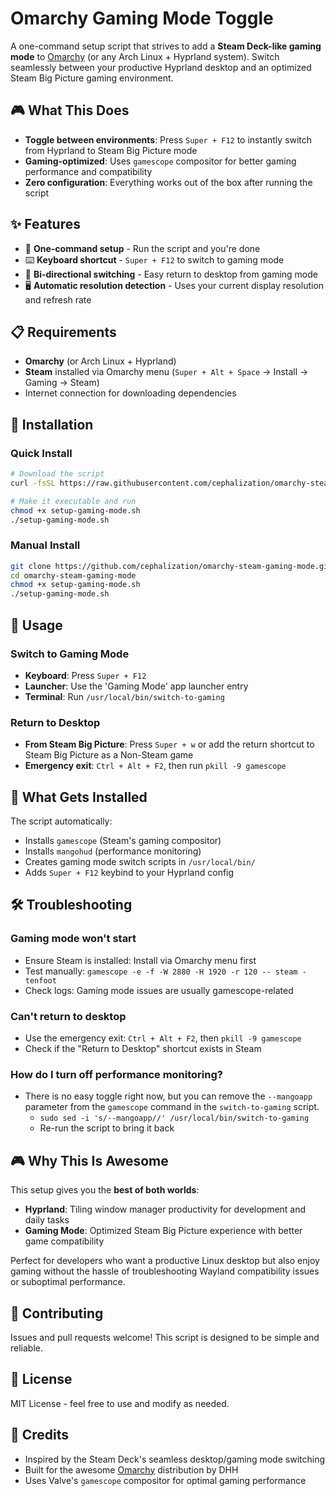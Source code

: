 # Omarchy Gaming Mode Toggle

A one-command setup script that strives to add a **Steam Deck-like gaming mode** to [Omarchy](https://omarchy.org/) (or any Arch Linux + Hyprland system). Switch seamlessly between your productive Hyprland desktop and an optimized Steam Big Picture gaming environment.

## 🎮 What This Does

- **Toggle between environments**: Press `Super + F12` to instantly switch from Hyprland to Steam Big Picture mode
- **Gaming-optimized**: Uses `gamescope` compositor for better gaming performance and compatibility
- **Zero configuration**: Everything works out of the box after running the script

## ✨ Features

- 🚀 **One-command setup** - Run the script and you're done
- ⌨️ **Keyboard shortcut** - `Super + F12` to switch to gaming mode
- 🔄 **Bi-directional switching** - Easy return to desktop from gaming mode
- 🖥️ **Automatic resolution detection** - Uses your current display resolution and refresh rate

## 📋 Requirements

- **Omarchy** (or Arch Linux + Hyprland)
- **Steam** installed via Omarchy menu (`Super + Alt + Space` → Install → Gaming → Steam)
- Internet connection for downloading dependencies

## 🚀 Installation

### Quick Install
```bash
# Download the script
curl -fsSL https://raw.githubusercontent.com/cephalization/omarchy-steam-gaming-mode/main/setup-gaming-mode.sh -o setup-gaming-mode.sh

# Make it executable and run
chmod +x setup-gaming-mode.sh
./setup-gaming-mode.sh
```

### Manual Install
```bash
git clone https://github.com/cephalization/omarchy-steam-gaming-mode.git
cd omarchy-steam-gaming-mode
chmod +x setup-gaming-mode.sh
./setup-gaming-mode.sh
```

## 🎯 Usage

### Switch to Gaming Mode
- **Keyboard**: Press `Super + F12`
- **Launcher**: Use the 'Gaming Mode' app launcher entry
- **Terminal**: Run `/usr/local/bin/switch-to-gaming`

### Return to Desktop
- **From Steam Big Picture**: Press `Super + w` or add the return shortcut to Steam Big Picture as a Non-Steam game
- **Emergency exit**: `Ctrl + Alt + F2`, then run `pkill -9 gamescope`

## 🔧 What Gets Installed

The script automatically:
- Installs `gamescope` (Steam's gaming compositor)
- Installs `mangohud` (performance monitoring)
- Creates gaming mode switch scripts in `/usr/local/bin/`
- Adds `Super + F12` keybind to your Hyprland config

## 🛠️ Troubleshooting

### Gaming mode won't start
- Ensure Steam is installed: Install via Omarchy menu first
- Test manually: `gamescope -e -f -W 2880 -H 1920 -r 120 -- steam -tenfoot`
- Check logs: Gaming mode issues are usually gamescope-related

### Can't return to desktop
- Use the emergency exit: `Ctrl + Alt + F2`, then `pkill -9 gamescope`
- Check if the "Return to Desktop" shortcut exists in Steam

### How do I turn off performance monitoring?
- There is no easy toggle right now, but you can remove the `--mangoapp` parameter from the `gamescope` command in the `switch-to-gaming` script.
  - `sudo sed -i 's/--mangoapp//' /usr/local/bin/switch-to-gaming`
  - Re-run the script to bring it back

## 🎮 Why This Is Awesome

This setup gives you the **best of both worlds**:

- **Hyprland**: Tiling window manager productivity for development and daily tasks
- **Gaming Mode**: Optimized Steam Big Picture experience with better game compatibility

Perfect for developers who want a productive Linux desktop but also enjoy gaming without the hassle of troubleshooting Wayland compatibility issues or suboptimal performance.

## 🤝 Contributing

Issues and pull requests welcome! This script is designed to be simple and reliable.

## 📜 License

MIT License - feel free to use and modify as needed.

## 🙏 Credits

- Inspired by the Steam Deck's seamless desktop/gaming mode switching
- Built for the awesome [Omarchy](https://omarchy.org/) distribution by DHH
- Uses Valve's `gamescope` compositor for optimal gaming performance
